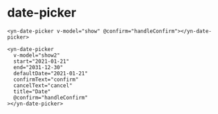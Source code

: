 <demo-mobile location="http://ui.dullar.xyz/earth/#/datePicker"></demo-mobile>
# date-picker

<demo-datePicker demo="1"></demo-datePicker>
```vue
<yn-date-picker v-model="show" @confirm="handleConfirm"></yn-date-picker>
```
<demo-datePicker demo="2"></demo-datePicker>
```vue
<yn-date-picker
  v-model="show2"
  start="2021-01-21"
  end="2031-12-30"
  defaultDate="2021-01-21"
  confirmText="confirm"
  cancelText="cancel"
  title="Date"
  @confirm="handleConfirm"
></yn-date-picker>
```